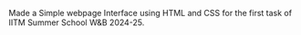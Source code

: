Made a Simple webpage Interface using HTML and CSS for the first task of IITM Summer School W&B 2024-25.

